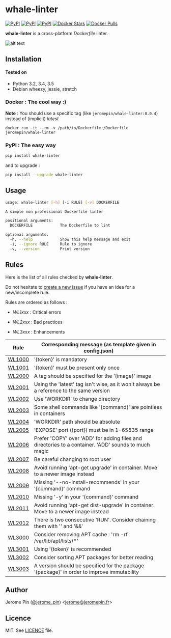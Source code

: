# whale-linter

[![PyPI](https://img.shields.io/pypi/v/whale-linter.svg)](https://pypi.python.org/pypi/whale-linter)
[![PyPI](https://img.shields.io/pypi/dm/whale-linter.svg)](https://pypi.python.org/pypi/whale-linter)
[![PyPI](https://img.shields.io/pypi/l/whale-linter.svg)](https://raw.githubusercontent.com/jeromepin/whale-linter/master/LICENSE)
[![Docker Stars](https://img.shields.io/docker/stars/jeromepin/whale-linter.svg)](https://hub.docker.com/r/jeromepin/whale-linter/)
[![Docker Pulls](https://img.shields.io/docker/pulls/jeromepin/whale-linter.svg)](https://hub.docker.com/r/jeromepin/whale-linter/)

**whale-linter** is a cross-platform *Dockerfile* linter.

![alt text](https://raw.githubusercontent.com/jeromepin/whale-linter/master/whale-linter.png)


## Installation

#### Tested on

* Python 3.2, 3.4, 3.5
* Debian wheezy, jessie, stretch


### Docker : The cool way :)

**Note** : You should use a specific tag (like `jeromepin/whale-linter:0.0.4`) instead of (implicit) *latest*

```
docker run -it --rm -v /path/to/Dockerfile:/Dockerfile jeromepin/whale-linter
```


### PyPI : The easy way

```bash
pip install whale-linter
```

and to upgrade :

```bash
pip install --upgrade whale-linter
```


## Usage

```bash
usage: whale-linter [-h] [-i RULE] [-v] DOCKERFILE

A simple non professional Dockerfile linter

positional arguments:
  DOCKERFILE            The Dockerfile to lint

optional arguments:
  -h, --help            Show this help message and exit
  -i, --ignore RULE     Rule to ignore
  -v, --version         Print version
```


## Rules

Here is the list of all rules checked by **whale-linter**.

Do not hesitate to [create a new issue](https://github.com/jeromepin/whale-linter/issues/new) if you have an idea for a new/incomplete rule.


Rules are ordered as follows :

* *WL1xxx* : Critical errors

* *WL2xxx* : Bad practices

* *WL3xxx* : Enhancements


| Rule | Corresponding message (as template given in config.json) |
| ------ | ----------- |
| [WL1000](https://github.com/jeromepin/whale-linter/wiki/WL1000) | '{token}' is mandatory |
| [WL1001](https://github.com/jeromepin/whale-linter/wiki/WL1001) | '{token}' must be present only once |
| [WL2000](https://github.com/jeromepin/whale-linter/wiki/WL2000) | A tag should be specified for the '{image}' image |
| [WL2001](https://github.com/jeromepin/whale-linter/wiki/WL2001) | Using the 'latest' tag isn't wise, as it won't always be a reference to the same version |
| [WL2002](https://github.com/jeromepin/whale-linter/wiki/WL2002) | Use 'WORKDIR' to change directory |
| [WL2003](https://github.com/jeromepin/whale-linter/wiki/WL2003) | Some shell commands like '{command}' are pointless in containers |
| [WL2004](https://github.com/jeromepin/whale-linter/wiki/WL2004) | 'WORKDIR' path should be absolute |
| [WL2005](https://github.com/jeromepin/whale-linter/wiki/WL2005) | 'EXPOSE' port ({port}) must be in 1-65535 range |
| [WL2006](https://github.com/jeromepin/whale-linter/wiki/WL2006) | Prefer 'COPY' over 'ADD' for adding files and directories to a container. 'ADD' sounds to much magic |
| [WL2007](https://github.com/jeromepin/whale-linter/wiki/WL2007) | Be careful changing to root user |
| [WL2008](https://github.com/jeromepin/whale-linter/wiki/WL2008) | Avoid running 'apt-get upgrade' in container. Move to a newer image instead |
| [WL2009](https://github.com/jeromepin/whale-linter/wiki/WL2009) | Missing '--no-install-recommends' in your '{command}' command |
| [WL2010](https://github.com/jeromepin/whale-linter/wiki/WL2010) | Missing '-y' in your '{command}' command |
| [WL2011](https://github.com/jeromepin/whale-linter/wiki/WL2011) | Avoid running 'apt-get dist-upgrade' in container. Move to a newer image instead |
| [WL2012](https://github.com/jeromepin/whale-linter/wiki/WL2012) | There is two consecutive 'RUN'. Consider chaining them with '\' and '&&' |
| [WL3000](https://github.com/jeromepin/whale-linter/wiki/WL3000) | Consider removing APT cache : 'rm -rf /var/lib/apt/lists/*' |
| [WL3001](https://github.com/jeromepin/whale-linter/wiki/WL3001) | Using '{token}' is recommended |
| [WL3002](https://github.com/jeromepin/whale-linter/wiki/WL3002) | Consider sorting APT packages for better reading |
| [WL3003](https://github.com/jeromepin/whale-linter/wiki/WL3003) | A version should be specified for the package '{package}' in order to improve immutability |


## Author

Jerome Pin ([@jerome_pin](https://twitter.com/jerome_pin)) <<jerome@jeromepin.fr>>


## Licence

MIT. See [LICENCE](https://raw.githubusercontent.com/jeromepin/whale-linter/master/LICENSE) file.
